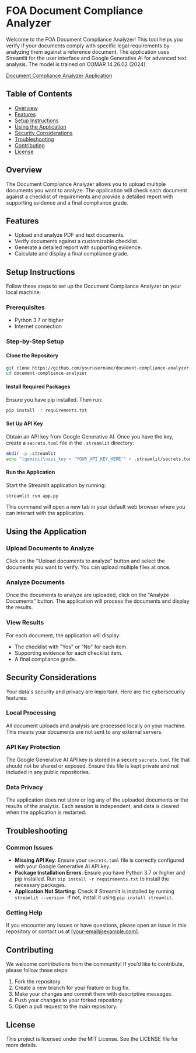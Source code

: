 # FOA Document Compliance Analyzer

Welcome to the FOA Document Compliance Analyzer! This tool helps you verify if your documents comply with specific legal requirements by analyzing them against a reference document. The application uses Streamlit for the user interface and Google Generative AI for advanced text analysis. The model is trained on COMAR 14.26.02 (2024).

[Document Compliance Analyzer Application](https://foachat-dgfkxcc5krd8euggnowlkg.streamlit.app/)

## Table of Contents
- [Overview](#overview)
- [Features](#features)
- [Setup Instructions](#setup-instructions)
- [Using the Application](#using-the-application)
- [Security Considerations](#security-considerations)
- [Troubleshooting](#troubleshooting)
- [Contributing](#contributing)
- [License](#license)

## Overview
The Document Compliance Analyzer allows you to upload multiple documents you want to analyze. The application will check each document against a checklist of requirements and provide a detailed report with supporting evidence and a final compliance grade.

## Features
- Upload and analyze PDF and text documents.
- Verify documents against a customizable checklist.
- Generate a detailed report with supporting evidence.
- Calculate and display a final compliance grade.

## Setup Instructions
Follow these steps to set up the Document Compliance Analyzer on your local machine:

### Prerequisites
- Python 3.7 or higher
- Internet connection

### Step-by-Step Setup

#### Clone the Repository
```sh
git clone https://github.com/yourusername/document-compliance-analyzer.git
cd document-compliance-analyzer
```

#### Install Required Packages
Ensure you have pip installed. Then run:
```sh
pip install -r requirements.txt
```

#### Set Up API Key
Obtain an API key from Google Generative AI. Once you have the key, create a `secrets.toml` file in the `.streamlit` directory:
```sh
mkdir -p .streamlit
echo "[gemini]\napi_key = 'YOUR_API_KEY_HERE'" > .streamlit/secrets.toml
```

#### Run the Application
Start the Streamlit application by running:
```sh
streamlit run app.py
```
This command will open a new tab in your default web browser where you can interact with the application.

## Using the Application

### Upload Documents to Analyze
Click on the "Upload documents to analyze" button and select the documents you want to verify. You can upload multiple files at once.

### Analyze Documents
Once the documents to analyze are uploaded, click on the "Analyze Documents" button. The application will process the documents and display the results.

### View Results
For each document, the application will display:
- The checklist with "Yes" or "No" for each item.
- Supporting evidence for each checklist item.
- A final compliance grade.

## Security Considerations
Your data's security and privacy are important. Here are the cybersecurity features:

### Local Processing
All document uploads and analysis are processed locally on your machine. This means your documents are not sent to any external servers.

### API Key Protection
The Google Generative AI API key is stored in a secure `secrets.toml` file that should not be shared or exposed. Ensure this file is kept private and not included in any public repositories.

### Data Privacy
The application does not store or log any of the uploaded documents or the results of the analysis. Each session is independent, and data is cleared when the application is restarted.

## Troubleshooting

### Common Issues
- **Missing API Key**: Ensure your `secrets.toml` file is correctly configured with your Google Generative AI API key.
- **Package Installation Errors**: Ensure you have Python 3.7 or higher and pip installed. Run `pip install -r requirements.txt` to install the necessary packages.
- **Application Not Starting**: Check if Streamlit is installed by running `streamlit --version`. If not, install it using `pip install streamlit`.

### Getting Help
If you encounter any issues or have questions, please open an issue in this repository or contact us at [your-email@example.com].

## Contributing
We welcome contributions from the community! If you’d like to contribute, please follow these steps:
1. Fork the repository.
2. Create a new branch for your feature or bug fix.
3. Make your changes and commit them with descriptive messages.
4. Push your changes to your forked repository.
5. Open a pull request to the main repository.

## License
This project is licensed under the MIT License. See the LICENSE file for more details.

